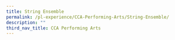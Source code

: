 ```yaml
---
title: String Ensemble
permalink: /pl-experience/CCA-Performing-Arts/String-Ensemble/
description: ""
third_nav_title: CCA Performing Arts
---
```

